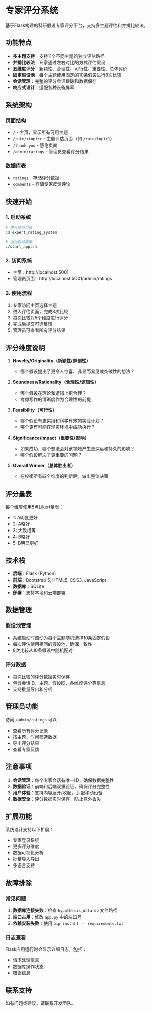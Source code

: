 # 专家评分系统

基于Flask构建的科研假设专家评分平台，支持多主题评估和并排比较法。

## 功能特点

- **多主题支持**：支持11个不同主题的独立评估路径
- **并排比较法**：专家通过左右对比的方式评估假设
- **五维度评分**：新颖性、合理性、可行性、重要性、总体评价
- **固定假设池**：每个主题使用固定的10条假设进行8次比较
- **会话管理**：完整的评分会话跟踪和数据保存
- **响应式设计**：适配各种设备屏幕

## 系统架构

### 页面结构
- `/` - 主页，显示所有可用主题
- `/rate/<topic>` - 主题评估页面（如 `/rate/topic1`）
- `/thank-you` - 感谢页面
- `/admin/ratings` - 管理员查看评分结果

### 数据库表
- `ratings` - 存储评分数据
- `comments` - 存储专家反馈评论

## 快速开始

### 1. 启动系统
```bash
# 进入项目目录
cd expert_rating_system

# 运行启动脚本
./start_app.sh
```

### 2. 访问系统
- 主页：http://localhost:5001
- 管理员页面：http://localhost:5001/admin/ratings

### 3. 使用流程
1. 专家访问主页选择主题
2. 进入评估页面，完成8次比较
3. 每次比较对5个维度进行评分
4. 完成后提交可选反馈
5. 管理员可查看所有评分结果

## 评分维度说明

1. **Novelty/Originality（新颖性/原创性）**
   - 哪个假设提出了更令人惊喜、非显而易见或突破性的想法？

2. **Soundness/Rationality（合理性/逻辑性）**
   - 哪个假设在理论和逻辑上更合理？
   - 考虑写作的清晰度作为合理性的前提

3. **Feasibility（可行性）**
   - 哪个假设有更实用和科学有效的实验计划？
   - 哪个更有可能在现实环境中成功执行？

4. **Significance/Impact（重要性/影响）**
   - 如果成功，哪个想法会对该领域产生更深远和持久的影响？
   - 哪个假设解决了更重要的问题？

5. **Overall Winner（总体胜出者）**
   - 在权衡所有四个维度的判断后，做出整体决策

## 评分量表

每个维度使用5点Likert量表：
- 1: A明显更好
- 2: A略好
- 3: 大致相等
- 4: B略好
- 5: B明显更好

## 技术栈

- **后端**：Flask (Python)
- **前端**：Bootstrap 5, HTML5, CSS3, JavaScript
- **数据库**：SQLite
- **部署**：支持本地和云端部署

## 数据管理

### 假设池管理
- 系统启动时自动为每个主题随机选择10条固定假设
- 每次评估使用相同的假设池，确保一致性
- 8次比较从10条假设中随机配对

### 评分数据
- 每次比较的评分数据实时保存
- 包含会话ID、主题、假设ID、各维度评分等信息
- 支持批量导出和分析

## 管理员功能

访问 `/admin/ratings` 可以：
- 查看所有评分记录
- 按主题、时间筛选数据
- 导出评分结果
- 查看专家反馈

## 注意事项

1. **会话管理**：每个专家会话有唯一ID，确保数据完整性
2. **数据验证**：前端和后端双重验证，确保评分完整性
3. **用户体验**：支持内容展开/收起，适配移动设备
4. **数据安全**：评分数据实时保存，防止意外丢失

## 扩展功能

系统设计支持以下扩展：
- 专家登录系统
- 更多评分维度
- 数据可视化分析
- 批量导入导出
- 多语言支持

## 故障排除

### 常见问题
1. **数据库连接失败**：检查 `hypothesis_data.db` 文件路径
2. **端口占用**：修改 `app.py` 中的端口号
3. **依赖安装失败**：使用 `pip install -r requirements.txt`

### 日志查看
Flask应用运行时会显示详细日志，包括：
- 请求处理信息
- 数据库操作状态
- 错误信息

## 联系支持

如有问题或建议，请联系开发团队。
